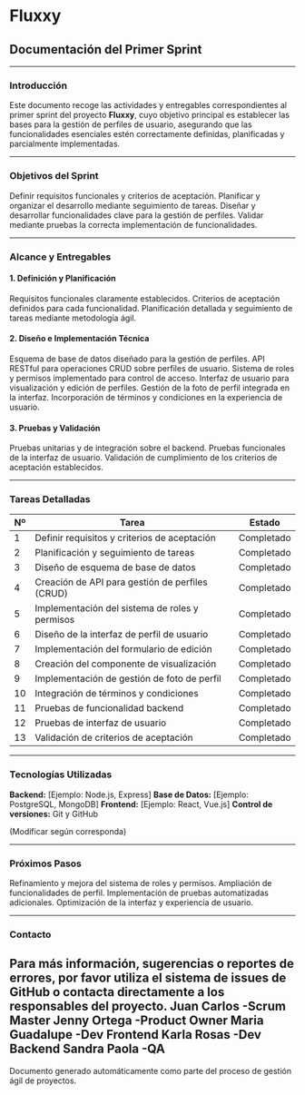 # Fluxxy

## Documentación del Primer Sprint

---

### Introducción

Este documento recoge las actividades y entregables correspondientes al primer sprint del proyecto **Fluxxy**, cuyo objetivo principal es establecer las bases para la gestión de perfiles de usuario, asegurando que las funcionalidades esenciales estén correctamente definidas, planificadas y parcialmente implementadas.

---

### Objetivos del Sprint

Definir requisitos funcionales y criterios de aceptación.
Planificar y organizar el desarrollo mediante seguimiento de tareas.
Diseñar y desarrollar funcionalidades clave para la gestión de perfiles.
Validar mediante pruebas la correcta implementación de funcionalidades.

---

### Alcance y Entregables

#### 1. Definición y Planificación
Requisitos funcionales claramente establecidos.
Criterios de aceptación definidos para cada funcionalidad.
Planificación detallada y seguimiento de tareas mediante metodología ágil.

#### 2. Diseño e Implementación Técnica
Esquema de base de datos diseñado para la gestión de perfiles.
API RESTful para operaciones CRUD sobre perfiles de usuario.
Sistema de roles y permisos implementado para control de acceso.
Interfaz de usuario para visualización y edición de perfiles.
Gestión de la foto de perfil integrada en la interfaz.
Incorporación de términos y condiciones en la experiencia de usuario.

#### 3. Pruebas y Validación
Pruebas unitarias y de integración sobre el backend.
Pruebas funcionales de la interfaz de usuario.
Validación de cumplimiento de los criterios de aceptación establecidos.

---

### Tareas Detalladas

| Nº  | Tarea                                         | Estado     |
|------|-----------------------------------------------|------------|
| 1    | Definir requisitos y criterios de aceptación  | Completado |
| 2    | Planificación y seguimiento de tareas         | Completado |
| 3    | Diseño de esquema de base de datos             | Completado |
| 4    | Creación de API para gestión de perfiles (CRUD)| Completado |
| 5    | Implementación del sistema de roles y permisos | Completado |
| 6    | Diseño de la interfaz de perfil de usuario     | Completado |
| 7    | Implementación del formulario de edición       | Completado |
| 8    | Creación del componente de visualización       | Completado |
| 9    | Implementación de gestión de foto de perfil    | Completado |
| 10   | Integración de términos y condiciones           | Completado |
| 11   | Pruebas de funcionalidad backend                | Completado |
| 12   | Pruebas de interfaz de usuario                   | Completado |
| 13   | Validación de criterios de aceptación            | Completado |

---

### Tecnologías Utilizadas

**Backend:** [Ejemplo: Node.js, Express]
**Base de Datos:** [Ejemplo: PostgreSQL, MongoDB]
**Frontend:** [Ejemplo: React, Vue.js]
**Control de versiones:** Git y GitHub

(Modificar según corresponda)

---

### Próximos Pasos

Refinamiento y mejora del sistema de roles y permisos.
Ampliación de funcionalidades de perfil.
Implementación de pruebas automatizadas adicionales.
Optimización de la interfaz y experiencia de usuario.

---

### Contacto

Para más información, sugerencias o reportes de errores, por favor utiliza el sistema de issues de GitHub o contacta directamente a los responsables del proyecto.
Juan Carlos    -Scrum Master
Jenny Ortega    -Product Owner
Maria Guadalupe    -Dev Frontend
Karla Rosas    -Dev Backend
Sandra Paola    -QA
---

Documento generado automáticamente como parte del proceso de gestión ágil de proyectos.
